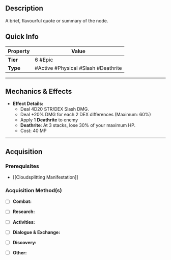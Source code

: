 ## Description
 A brief, flavourful quote or summary of the node.

## Quick Info
| Property | Value                               |
| -------- | ----------------------------------- |
| **Tier** | 6 #Epic                             |
| **Type** | #Active #Physical #Slash #Deathrite |

---

## Mechanics & Effects
- **Effect Details:**
    - Deal 4D20 STR/DEX Slash DMG.
    - Deal +20% DMG for each 2 DEX differences (Maximum: 60%)
    - Apply 1 **Deathrite** to enemy 
    - **Deathrite**: At 3 stacks, lose 30% of your maximum HP.
    - Cost: 40 MP

---

## Acquisition
### Prerequisites
- [[Cloudsplitting Manifestation]]

### Acquisition Method(s)
- [ ] **Combat:** 
- [ ] **Research:** 
- [ ] **Activities:** 
- [ ] **Dialogue & Exchange:** 
- [ ] **Discovery:** 
- [ ] **Other:** 

